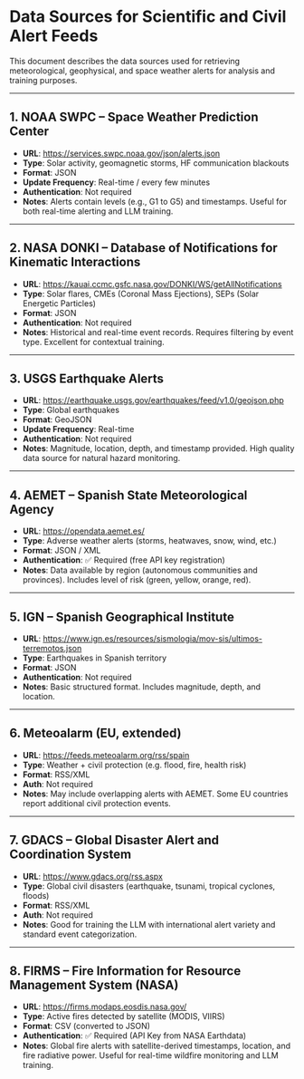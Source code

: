 # Data Sources for Scientific and Civil Alert Feeds

This document describes the data sources used for retrieving meteorological, geophysical, and space weather alerts for analysis and training purposes.

---

## 1. NOAA SWPC – Space Weather Prediction Center

- **URL**: https://services.swpc.noaa.gov/json/alerts.json
- **Type**: Solar activity, geomagnetic storms, HF communication blackouts
- **Format**: JSON
- **Update Frequency**: Real-time / every few minutes
- **Authentication**: Not required
- **Notes**: Alerts contain levels (e.g., G1 to G5) and timestamps. Useful for both real-time alerting and LLM training.

---

## 2. NASA DONKI – Database of Notifications for Kinematic Interactions

- **URL**: https://kauai.ccmc.gsfc.nasa.gov/DONKI/WS/getAllNotifications
- **Type**: Solar flares, CMEs (Coronal Mass Ejections), SEPs (Solar Energetic Particles)
- **Format**: JSON
- **Authentication**: Not required
- **Notes**: Historical and real-time event records. Requires filtering by event type. Excellent for contextual training.

---

## 3. USGS Earthquake Alerts

- **URL**: https://earthquake.usgs.gov/earthquakes/feed/v1.0/geojson.php
- **Type**: Global earthquakes
- **Format**: GeoJSON
- **Update Frequency**: Real-time
- **Authentication**: Not required
- **Notes**: Magnitude, location, depth, and timestamp provided. High quality data source for natural hazard monitoring.

---

## 4. AEMET – Spanish State Meteorological Agency

- **URL**: https://opendata.aemet.es/
- **Type**: Adverse weather alerts (storms, heatwaves, snow, wind, etc.)
- **Format**: JSON / XML
- **Authentication**: ✅ Required (free API key registration)
- **Notes**: Data available by region (autonomous communities and provinces). Includes level of risk (green, yellow, orange, red).

---

## 5. IGN – Spanish Geographical Institute

- **URL**: https://www.ign.es/resources/sismologia/mov-sis/ultimos-terremotos.json
- **Type**: Earthquakes in Spanish territory
- **Format**: JSON
- **Authentication**: Not required
- **Notes**: Basic structured format. Includes magnitude, depth, and location.

---

## 6. Meteoalarm (EU, extended)

- **URL**: https://feeds.meteoalarm.org/rss/spain
- **Type**: Weather + civil protection (e.g. flood, fire, health risk)
- **Format**: RSS/XML
- **Auth**: Not required
- **Notes**: May include overlapping alerts with AEMET. Some EU countries report additional civil protection events.

---

## 7. GDACS – Global Disaster Alert and Coordination System

- **URL**: https://www.gdacs.org/rss.aspx
- **Type**: Global civil disasters (earthquake, tsunami, tropical cyclones, floods)
- **Format**: RSS/XML
- **Auth**: Not required
- **Notes**: Good for training the LLM with international alert variety and standard event categorization.

---

## 8. FIRMS – Fire Information for Resource Management System (NASA)

- **URL**: https://firms.modaps.eosdis.nasa.gov/
- **Type**: Active fires detected by satellite (MODIS, VIIRS)
- **Format**: CSV (converted to JSON)
- **Authentication**: ✅ Required (API Key from NASA Earthdata)
- **Notes**: Global fire alerts with satellite-derived timestamps, location, and fire radiative power. Useful for real-time wildfire monitoring and LLM training.